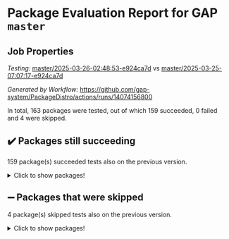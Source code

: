 # Package Evaluation Report for GAP `master`

## Job Properties

*Testing:* [master/2025-03-26-02:48:53-e924ca7d](https://github.com/gap-system/PackageDistro/blob/data/reports/master/2025-03-26-02:48:53-e924ca7d) vs [master/2025-03-25-07:07:17-e924ca7d](https://github.com/gap-system/PackageDistro/blob/data/reports/master/2025-03-25-07:07:17-e924ca7d)

*Generated by Workflow:* https://github.com/gap-system/PackageDistro/actions/runs/14074156800

In total, 163 packages were tested, out of which 159 succeeded, 0 failed and 4 were skipped.

## :heavy_check_mark: Packages still succeeding

159 package(s) succeeded tests also on the previous version.
<details><summary>Click to show packages!</summary>

- 4ti2interface 2024.11-01 [(success)](https://github.com/gap-system/PackageDistro/actions/runs/14074156800/job/39414229200)
- ace 5.6.2 [(success)](https://github.com/gap-system/PackageDistro/actions/runs/14074156800/job/39414229341)
- aclib 1.3.2 [(success)](https://github.com/gap-system/PackageDistro/actions/runs/14074156800/job/39414229543)
- agt 0.3.1 [(success)](https://github.com/gap-system/PackageDistro/actions/runs/14074156800/job/39414229754)
- alco 1.1.1 [(success)](https://github.com/gap-system/PackageDistro/actions/runs/14074156800/job/39414229897)
- alnuth 3.2.1 [(success)](https://github.com/gap-system/PackageDistro/actions/runs/14074156800/job/39414230078)
- anupq 3.3.1 [(success)](https://github.com/gap-system/PackageDistro/actions/runs/14074156800/job/39414230239)
- atlasrep 2.1.9 [(success)](https://github.com/gap-system/PackageDistro/actions/runs/14074156800/job/39414230377)
- autodoc 2023.06.19 [(success)](https://github.com/gap-system/PackageDistro/actions/runs/14074156800/job/39414230541)
- automata 1.16 [(success)](https://github.com/gap-system/PackageDistro/actions/runs/14074156800/job/39414234717)
- automgrp 1.3.3 [(success)](https://github.com/gap-system/PackageDistro/actions/runs/14074156800/job/39414235279)
- autpgrp 1.11 [(success)](https://github.com/gap-system/PackageDistro/actions/runs/14074156800/job/39414235672)
- cap 2025.03-01 [(success)](https://github.com/gap-system/PackageDistro/actions/runs/14074156800/job/39414236717)
- caratinterface 2.3.7 [(success)](https://github.com/gap-system/PackageDistro/actions/runs/14074156800/job/39414239314)
- cddinterface 2024.09.02 [(success)](https://github.com/gap-system/PackageDistro/actions/runs/14074156800/job/39414239543)
- circle 1.6.6 [(success)](https://github.com/gap-system/PackageDistro/actions/runs/14074156800/job/39414239744)
- classicpres 1.22 [(success)](https://github.com/gap-system/PackageDistro/actions/runs/14074156800/job/39414239960)
- cohomolo 1.6.11 [(success)](https://github.com/gap-system/PackageDistro/actions/runs/14074156800/job/39414240187)
- congruence 1.2.7 [(success)](https://github.com/gap-system/PackageDistro/actions/runs/14074156800/job/39414240388)
- corefreesub 0.6 [(success)](https://github.com/gap-system/PackageDistro/actions/runs/14074156800/job/39414240597)
- corelg 1.57 [(success)](https://github.com/gap-system/PackageDistro/actions/runs/14074156800/job/39414240832)
- crime 1.6 [(success)](https://github.com/gap-system/PackageDistro/actions/runs/14074156800/job/39414241128)
- crisp 1.4.6 [(success)](https://github.com/gap-system/PackageDistro/actions/runs/14074156800/job/39414241424)
- crypting 0.10.5 [(success)](https://github.com/gap-system/PackageDistro/actions/runs/14074156800/job/39414241653)
- cryst 4.1.27 [(success)](https://github.com/gap-system/PackageDistro/actions/runs/14074156800/job/39414241866)
- crystcat 1.1.10 [(success)](https://github.com/gap-system/PackageDistro/actions/runs/14074156800/job/39414242107)
- ctbllib 1.3.9 [(success)](https://github.com/gap-system/PackageDistro/actions/runs/14074156800/job/39414242360)
- cubefree 1.20 [(success)](https://github.com/gap-system/PackageDistro/actions/runs/14074156800/job/39414242557)
- curlinterface 2.4.0 [(success)](https://github.com/gap-system/PackageDistro/actions/runs/14074156800/job/39414242731)
- cvec 2.8.3 [(success)](https://github.com/gap-system/PackageDistro/actions/runs/14074156800/job/39414242917)
- datastructures 0.3.1 [(success)](https://github.com/gap-system/PackageDistro/actions/runs/14074156800/job/39414243090)
- deepthought 1.0.8 [(success)](https://github.com/gap-system/PackageDistro/actions/runs/14074156800/job/39414243278)
- design 1.8.2 [(success)](https://github.com/gap-system/PackageDistro/actions/runs/14074156800/job/39414243452)
- difsets 2.3.1 [(success)](https://github.com/gap-system/PackageDistro/actions/runs/14074156800/job/39414243692)
- digraphs 1.10.0 [(success)](https://github.com/gap-system/PackageDistro/actions/runs/14074156800/job/39414243879)
- edim 1.3.8 [(success)](https://github.com/gap-system/PackageDistro/actions/runs/14074156800/job/39414244074)
- example 4.4.0 [(success)](https://github.com/gap-system/PackageDistro/actions/runs/14074156800/job/39414244266)
- examplesforhomalg 2023.10-01 [(success)](https://github.com/gap-system/PackageDistro/actions/runs/14074156800/job/39414244476)
- factint 1.6.3 [(success)](https://github.com/gap-system/PackageDistro/actions/runs/14074156800/job/39414244642)
- ferret 1.0.14 [(success)](https://github.com/gap-system/PackageDistro/actions/runs/14074156800/job/39414244859)
- fga 1.5.0 [(success)](https://github.com/gap-system/PackageDistro/actions/runs/14074156800/job/39414245021)
- fining 1.5.6 [(success)](https://github.com/gap-system/PackageDistro/actions/runs/14074156800/job/39414245210)
- float 1.0.7 [(success)](https://github.com/gap-system/PackageDistro/actions/runs/14074156800/job/39414245449)
- format 1.4.4 [(success)](https://github.com/gap-system/PackageDistro/actions/runs/14074156800/job/39414245670)
- forms 1.2.12 [(success)](https://github.com/gap-system/PackageDistro/actions/runs/14074156800/job/39414245905)
- fplsa 1.2.6 [(success)](https://github.com/gap-system/PackageDistro/actions/runs/14074156800/job/39414246079)
- fr 2.4.13 [(success)](https://github.com/gap-system/PackageDistro/actions/runs/14074156800/job/39414246268)
- francy 2.0.3 [(success)](https://github.com/gap-system/PackageDistro/actions/runs/14074156800/job/39414246489)
- fwtree 1.3 [(success)](https://github.com/gap-system/PackageDistro/actions/runs/14074156800/job/39414246696)
- gapdoc 1.6.7 [(success)](https://github.com/gap-system/PackageDistro/actions/runs/14074156800/job/39414246919)
- gauss 2024.11-01 [(success)](https://github.com/gap-system/PackageDistro/actions/runs/14074156800/job/39414247102)
- gaussforhomalg 2024.08-01 [(success)](https://github.com/gap-system/PackageDistro/actions/runs/14074156800/job/39414247289)
- gbnp 1.1.0 [(success)](https://github.com/gap-system/PackageDistro/actions/runs/14074156800/job/39414247499)
- generalizedmorphismsforcap 2025.02-01 [(success)](https://github.com/gap-system/PackageDistro/actions/runs/14074156800/job/39414247699)
- genss 1.6.9 [(success)](https://github.com/gap-system/PackageDistro/actions/runs/14074156800/job/39414247861)
- gradedmodules 2024.12-01 [(success)](https://github.com/gap-system/PackageDistro/actions/runs/14074156800/job/39414248037)
- gradedringforhomalg 2024.07-01 [(success)](https://github.com/gap-system/PackageDistro/actions/runs/14074156800/job/39414248209)
- grape 4.9.2 [(success)](https://github.com/gap-system/PackageDistro/actions/runs/14074156800/job/39414248373)
- groupoids 1.76 [(success)](https://github.com/gap-system/PackageDistro/actions/runs/14074156800/job/39414248636)
- grpconst 2.6.5 [(success)](https://github.com/gap-system/PackageDistro/actions/runs/14074156800/job/39414248884)
- guarana 0.96.3 [(success)](https://github.com/gap-system/PackageDistro/actions/runs/14074156800/job/39414249290)
- guava 3.20 [(success)](https://github.com/gap-system/PackageDistro/actions/runs/14074156800/job/39414249612)
- hap 1.66 [(success)](https://github.com/gap-system/PackageDistro/actions/runs/14074156800/job/39414249784)
- hapcryst 0.1.15 [(success)](https://github.com/gap-system/PackageDistro/actions/runs/14074156800/job/39414249953)
- hecke 1.5.4 [(success)](https://github.com/gap-system/PackageDistro/actions/runs/14074156800/job/39414250132)
- help 4.0 [(success)](https://github.com/gap-system/PackageDistro/actions/runs/14074156800/job/39414250331)
- homalg 2024.01-01 [(success)](https://github.com/gap-system/PackageDistro/actions/runs/14074156800/job/39414250558)
- homalgtocas 2023.11-01 [(success)](https://github.com/gap-system/PackageDistro/actions/runs/14074156800/job/39414250737)
- ibnp 0.15 [(success)](https://github.com/gap-system/PackageDistro/actions/runs/14074156800/job/39414250918)
- idrel 2.48 [(success)](https://github.com/gap-system/PackageDistro/actions/runs/14074156800/job/39414251138)
- images 1.3.3 [(success)](https://github.com/gap-system/PackageDistro/actions/runs/14074156800/job/39414251305)
- intpic 0.4.0 [(success)](https://github.com/gap-system/PackageDistro/actions/runs/14074156800/job/39414251483)
- io 4.9.1 [(success)](https://github.com/gap-system/PackageDistro/actions/runs/14074156800/job/39414251636)
- io_forhomalg 2023.02-04 [(success)](https://github.com/gap-system/PackageDistro/actions/runs/14074156800/job/39414251811)
- irredsol 1.4.4 [(success)](https://github.com/gap-system/PackageDistro/actions/runs/14074156800/job/39414252018)
- json 2.2.2 [(success)](https://github.com/gap-system/PackageDistro/actions/runs/14074156800/job/39414252190)
- jupyterkernel 1.5.1 [(success)](https://github.com/gap-system/PackageDistro/actions/runs/14074156800/job/39414252346)
- jupyterviz 1.5.6 [(success)](https://github.com/gap-system/PackageDistro/actions/runs/14074156800/job/39414252537)
- kan 1.37 [(success)](https://github.com/gap-system/PackageDistro/actions/runs/14074156800/job/39414252722)
- kbmag 1.5.11 [(success)](https://github.com/gap-system/PackageDistro/actions/runs/14074156800/job/39414252934)
- laguna 3.9.7 [(success)](https://github.com/gap-system/PackageDistro/actions/runs/14074156800/job/39414253156)
- liealgdb 2.2.1 [(success)](https://github.com/gap-system/PackageDistro/actions/runs/14074156800/job/39414253332)
- liepring 2.9.1 [(success)](https://github.com/gap-system/PackageDistro/actions/runs/14074156800/job/39414253512)
- liering 2.4.2 [(success)](https://github.com/gap-system/PackageDistro/actions/runs/14074156800/job/39414253716)
- linearalgebraforcap 2025.02-01 [(success)](https://github.com/gap-system/PackageDistro/actions/runs/14074156800/job/39414253883)
- lins 0.9 [(success)](https://github.com/gap-system/PackageDistro/actions/runs/14074156800/job/39414254094)
- localizeringforhomalg 2023.10-01 [(success)](https://github.com/gap-system/PackageDistro/actions/runs/14074156800/job/39414254307)
- loops 3.4.4 [(success)](https://github.com/gap-system/PackageDistro/actions/runs/14074156800/job/39414254479)
- lpres 1.1.1 [(success)](https://github.com/gap-system/PackageDistro/actions/runs/14074156800/job/39414254672)
- majoranaalgebras 1.5.2 [(success)](https://github.com/gap-system/PackageDistro/actions/runs/14074156800/job/39414254886)
- mapclass 1.4.6 [(success)](https://github.com/gap-system/PackageDistro/actions/runs/14074156800/job/39414255073)
- matgrp 0.71 [(success)](https://github.com/gap-system/PackageDistro/actions/runs/14074156800/job/39414255275)
- matricesforhomalg 2024.11-02 [(success)](https://github.com/gap-system/PackageDistro/actions/runs/14074156800/job/39414255462)
- modisom 3.0.0 [(success)](https://github.com/gap-system/PackageDistro/actions/runs/14074156800/job/39414255639)
- modulepresentationsforcap 2024.09-02 [(success)](https://github.com/gap-system/PackageDistro/actions/runs/14074156800/job/39414255856)
- modules 2024.12-01 [(success)](https://github.com/gap-system/PackageDistro/actions/runs/14074156800/job/39414256005)
- monoidalcategories 2025.01-02 [(success)](https://github.com/gap-system/PackageDistro/actions/runs/14074156800/job/39414256177)
- nconvex 2024.12-01 [(success)](https://github.com/gap-system/PackageDistro/actions/runs/14074156800/job/39414256353)
- nilmat 1.4.2 [(success)](https://github.com/gap-system/PackageDistro/actions/runs/14074156800/job/39414256502)
- nock 1.5 [(success)](https://github.com/gap-system/PackageDistro/actions/runs/14074156800/job/39414256677)
- normalizinterface 1.3.7 [(success)](https://github.com/gap-system/PackageDistro/actions/runs/14074156800/job/39414256853)
- nq 2.5.11 [(success)](https://github.com/gap-system/PackageDistro/actions/runs/14074156800/job/39414257057)
- numericalsgps 1.4.0 [(success)](https://github.com/gap-system/PackageDistro/actions/runs/14074156800/job/39414257285)
- openmath 11.5.3 [(success)](https://github.com/gap-system/PackageDistro/actions/runs/14074156800/job/39414257515)
- orb 5.0.0 [(success)](https://github.com/gap-system/PackageDistro/actions/runs/14074156800/job/39414257751)
- packagemanager 1.6.1 [(success)](https://github.com/gap-system/PackageDistro/actions/runs/14074156800/job/39414258020)
- patternclass 2.4.5 [(success)](https://github.com/gap-system/PackageDistro/actions/runs/14074156800/job/39414258220)
- permut 2.0.5 [(success)](https://github.com/gap-system/PackageDistro/actions/runs/14074156800/job/39414258427)
- polenta 1.3.10 [(success)](https://github.com/gap-system/PackageDistro/actions/runs/14074156800/job/39414258666)
- polymaking 0.8.7 [(success)](https://github.com/gap-system/PackageDistro/actions/runs/14074156800/job/39414258886)
- primgrp 3.4.4 [(success)](https://github.com/gap-system/PackageDistro/actions/runs/14074156800/job/39414259087)
- profiling 2.6.0 [(success)](https://github.com/gap-system/PackageDistro/actions/runs/14074156800/job/39414259301)
- qdistrnd 0.9.5 [(success)](https://github.com/gap-system/PackageDistro/actions/runs/14074156800/job/39414259533)
- qpa 1.35 [(success)](https://github.com/gap-system/PackageDistro/actions/runs/14074156800/job/39414259728)
- quagroup 1.8.4 [(success)](https://github.com/gap-system/PackageDistro/actions/runs/14074156800/job/39414259940)
- radiroot 2.9 [(success)](https://github.com/gap-system/PackageDistro/actions/runs/14074156800/job/39414260133)
- rcwa 4.7.1 [(success)](https://github.com/gap-system/PackageDistro/actions/runs/14074156800/job/39414260358)
- rds 1.8 [(success)](https://github.com/gap-system/PackageDistro/actions/runs/14074156800/job/39414260562)
- recog 1.4.4 [(success)](https://github.com/gap-system/PackageDistro/actions/runs/14074156800/job/39414260738)
- repndecomp 1.3.0 [(success)](https://github.com/gap-system/PackageDistro/actions/runs/14074156800/job/39414260929)
- repsn 3.1.2 [(success)](https://github.com/gap-system/PackageDistro/actions/runs/14074156800/job/39414261094)
- resclasses 4.7.3 [(success)](https://github.com/gap-system/PackageDistro/actions/runs/14074156800/job/39414261286)
- ringsforhomalg 2024.11-02 [(success)](https://github.com/gap-system/PackageDistro/actions/runs/14074156800/job/39414261457)
- sco 2023.08-01 [(success)](https://github.com/gap-system/PackageDistro/actions/runs/14074156800/job/39414261659)
- scscp 2.4.3 [(success)](https://github.com/gap-system/PackageDistro/actions/runs/14074156800/job/39414261872)
- semigroups 5.5.0 [(success)](https://github.com/gap-system/PackageDistro/actions/runs/14074156800/job/39414262160)
- sglppow 2.4 [(success)](https://github.com/gap-system/PackageDistro/actions/runs/14074156800/job/39414262409)
- sgpviz 0.999.6 [(success)](https://github.com/gap-system/PackageDistro/actions/runs/14074156800/job/39414262691)
- simpcomp 2.1.14 [(success)](https://github.com/gap-system/PackageDistro/actions/runs/14074156800/job/39414262886)
- singular 2024.06.03 [(success)](https://github.com/gap-system/PackageDistro/actions/runs/14074156800/job/39414263098)
- sl2reps 1.1 [(success)](https://github.com/gap-system/PackageDistro/actions/runs/14074156800/job/39414263268)
- sla 1.6.2 [(success)](https://github.com/gap-system/PackageDistro/actions/runs/14074156800/job/39414263441)
- smallantimagmas 0.3.0 [(success)](https://github.com/gap-system/PackageDistro/actions/runs/14074156800/job/39414263651)
- smallgrp 1.5.4 [(success)](https://github.com/gap-system/PackageDistro/actions/runs/14074156800/job/39414263814)
- smallsemi 0.7.2 [(success)](https://github.com/gap-system/PackageDistro/actions/runs/14074156800/job/39414263985)
- sonata 2.9.6 [(success)](https://github.com/gap-system/PackageDistro/actions/runs/14074156800/job/39414264191)
- sophus 1.27 [(success)](https://github.com/gap-system/PackageDistro/actions/runs/14074156800/job/39414264400)
- sotgrps 1.3 [(success)](https://github.com/gap-system/PackageDistro/actions/runs/14074156800/job/39414264626)
- spinsym 1.5.2 [(success)](https://github.com/gap-system/PackageDistro/actions/runs/14074156800/job/39414264865)
- standardff 1.0 [(success)](https://github.com/gap-system/PackageDistro/actions/runs/14074156800/job/39414265042)
- symbcompcc 1.3.2 [(success)](https://github.com/gap-system/PackageDistro/actions/runs/14074156800/job/39414265277)
- thelma 1.3 [(success)](https://github.com/gap-system/PackageDistro/actions/runs/14074156800/job/39414265453)
- tomlib 1.2.11 [(success)](https://github.com/gap-system/PackageDistro/actions/runs/14074156800/job/39414265645)
- toolsforhomalg 2024.09-01 [(success)](https://github.com/gap-system/PackageDistro/actions/runs/14074156800/job/39414266037)
- toric 1.9.6 [(success)](https://github.com/gap-system/PackageDistro/actions/runs/14074156800/job/39414266376)
- transgrp 3.6.5 [(success)](https://github.com/gap-system/PackageDistro/actions/runs/14074156800/job/39414266567)
- typeset 1.2.2 [(success)](https://github.com/gap-system/PackageDistro/actions/runs/14074156800/job/39414266806)
- ugaly 4.1.3 [(success)](https://github.com/gap-system/PackageDistro/actions/runs/14074156800/job/39414267058)
- unipot 1.6 [(success)](https://github.com/gap-system/PackageDistro/actions/runs/14074156800/job/39414267233)
- unitlib 4.2.0 [(success)](https://github.com/gap-system/PackageDistro/actions/runs/14074156800/job/39414267421)
- utils 0.85 [(success)](https://github.com/gap-system/PackageDistro/actions/runs/14074156800/job/39414267640)
- uuid 0.7 [(success)](https://github.com/gap-system/PackageDistro/actions/runs/14074156800/job/39414267842)
- walrus 0.9991 [(success)](https://github.com/gap-system/PackageDistro/actions/runs/14074156800/job/39414268018)
- wedderga 4.10.5 [(success)](https://github.com/gap-system/PackageDistro/actions/runs/14074156800/job/39414268199)
- wpe 0.8 [(success)](https://github.com/gap-system/PackageDistro/actions/runs/14074156800/job/39414268377)
- xmod 2.92 [(success)](https://github.com/gap-system/PackageDistro/actions/runs/14074156800/job/39414268554)
- xmodalg 1.23 [(success)](https://github.com/gap-system/PackageDistro/actions/runs/14074156800/job/39414268762)
- yangbaxter 0.10.6 [(success)](https://github.com/gap-system/PackageDistro/actions/runs/14074156800/job/39414268949)
- zeromqinterface 0.16 [(success)](https://github.com/gap-system/PackageDistro/actions/runs/14074156800/job/39414269147)
</details>

## :heavy_minus_sign: Packages that were skipped

4 package(s) skipped tests also on the previous version.
<details><summary>Click to show packages!</summary>

- browse 1.8.21 [(skipped)](https://github.com/gap-system/PackageDistro/actions/runs/14074156800/job/39413975785)
- itc 1.5.1 [(skipped)](https://github.com/gap-system/PackageDistro/actions/runs/14074156800/job/39413975785)
- polycyclic 2.16 [(skipped)](https://github.com/gap-system/PackageDistro/actions/runs/14074156800/job/39413975785)
- xgap 4.32 [(skipped)](https://github.com/gap-system/PackageDistro/actions/runs/14074156800/job/39413975785)
</details>

